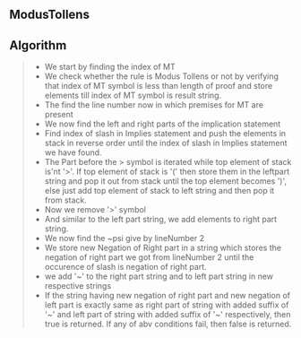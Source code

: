 ## ModusTollens

## Algorithm
>
> - We start by finding the index of MT
> - We check whether the rule is Modus Tollens or not by verifying that index of MT symbol is less than length of proof and store elements till index of MT symbol is result string.
> - The find the line number now in which premises for MT are present
> - We now find the left and right parts of the implication statement
> - Find index of slash in Implies statement and push the elements in stack in reverse order until the index of slash in Implies statement we have found.
> - The Part  before the > symbol  is iterated while top element of stack is'nt '>'. If top element of stack is '(' then store them in the leftpart string and pop it out from stack until the top element becomes ')', else just add top element of stack to left string and then pop it from stack.
> - Now we remove '>' symbol
> - And similar to the left part string, we add elements to right part string.
> - We now find the ~psi give by lineNumber 2
> - We store new Negation of Right part in a string which stores the negation of right part we got from lineNumber 2 until the occurence of slash is negation of right part.
> - we add '~' to the right part string and to left part string in new respective strings
> - If the string having new negation of right part and new negation of left part is exactly same as right part of string with added suffix of '~' and left part of string with added suffix of '~' respectively, then true is returned. If any of abv conditions fail, then false is returned.